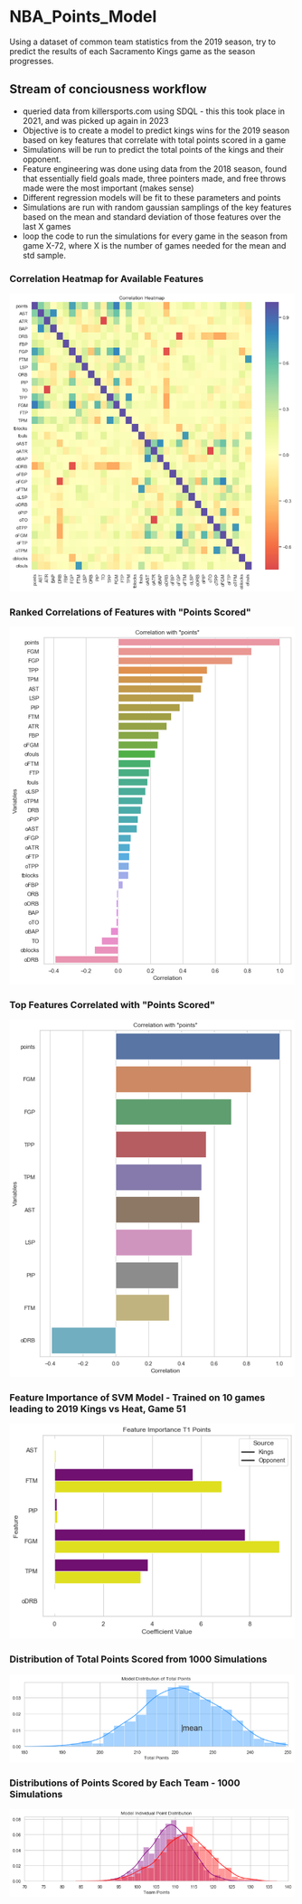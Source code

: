 # NBA_Points_Model
Using a dataset of common team statistics from the 2019 season, try to predict the results of each Sacramento Kings game as the season progresses.

## Stream of conciousness workflow
- queried data from killersports.com using SDQL - this this took place in 2021, and was picked up again in 2023
- Objective is to create a model to predict kings wins for the 2019 season based on key features that correlate with total points scored in a game
- Simulations will be run to predict the total points of the kings and their opponent.
- Feature engineering was done using data from the 2018 season, found that essentially field goals made, three pointers made, and free throws made were the most important (makes sense)
- Different regression models will be fit to these parameters and points
- Simulations are run with random gaussian samplings of the key features based on the mean and standard deviation of those features over the last X games
- loop the code to run the simulations for every game in the season from game X-72, where X is the number of games needed for the mean and std sample.

### Correlation Heatmap for Available Features
![](https://github.com/ebrodbeck/NBA_Points_Model/blob/main/Correlation%20Heatmap.png)
### Ranked Correlations of Features with "Points Scored"
![](https://github.com/ebrodbeck/NBA_Points_Model/blob/main/Correlation%20with%20Points%20-%20All%20NBA%20Data.png)
### Top Features Correlated with "Points Scored"
![](https://github.com/ebrodbeck/NBA_Points_Model/blob/main/Significant%20Features%20to%20Points%20Scored.png)
### Feature Importance of SVM Model - Trained on 10 games leading to 2019 Kings vs Heat, Game 51
![](https://github.com/ebrodbeck/NBA_Points_Model/blob/main/Feature%20importance%20-%20arbitraty%20team%202%20vs%20Kings.png)
### Distribution of Total Points Scored from 1000 Simulations
![](https://github.com/ebrodbeck/NBA_Points_Model/blob/main/Arbitrary%20Game%20-%20Total%20Points%20Distribution.png)
### Distributions of Points Scored by Each Team - 1000 Simulations
![](https://github.com/ebrodbeck/NBA_Points_Model/blob/main/Arbitrary%20Game%20-%20Team%20Points%20Distribution.png)
